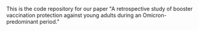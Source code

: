 This is the code repository for our paper "A retrospective study of booster vaccination protection against young adults during an Omicron-predominant period."
